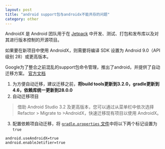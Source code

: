 ```yaml
---
layout: post
title: "android support包与androidx不能共存的问题"
category: other
---
```


AndroidX 是 Android 团队用于在 [Jetpack](https://developer.android.google.cn/jetpack?hl=zh_cn) 中开发、测试、打包和发布库以及对其进行版本控制的开源项目。

如果要在新项目中使用 AndroidX，则需要将编译 SDK 设置为 Android 9.0（API 级别 28）或更高版本。

Google为了整合之前混乱的support包命令管理，推出了android，并提供了自动迁移方案。
[官方文档](https://developer.android.google.cn/jetpack/androidx/migrate?hl=zh_cn)

1. 为方便自动迁移，建议迁移之前，**将build tools更新到3.2.0，gradle更新到4.6，依赖库统一更新到28.0.0**
2. 自动迁移项目
>借助 Android Studio 3.2 及更高版本，您可以通过从菜单栏中依次选择 Refactor > Migrate to >AndroidX，快速迁移现有项目以使用 AndroidX。
3. 配置依赖项自动迁移，将 [`gradle.properties` 文件](https://developer.android.google.cn/studio/build/?hl=zh_cn#properties-files)中将以下两个标记设置为 `true` 
```
android.useAndroidX=true
android.enableJetifier=true
```

